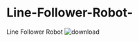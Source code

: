 # Line-Follower-Robot-
Line Follower Robot 
![download](https://user-images.githubusercontent.com/57707946/68814584-04e47500-069b-11ea-8ed1-c4fd6b41bd2a.png)
